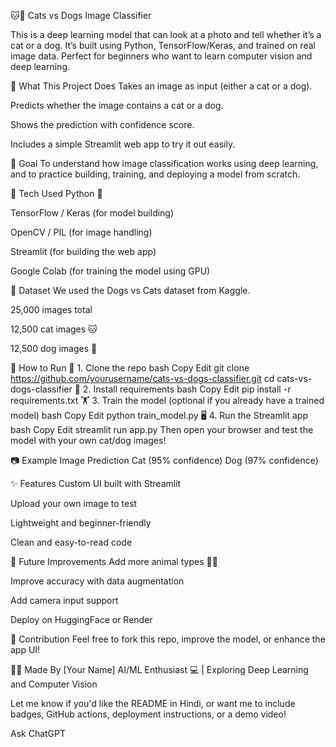 🐱🐶 Cats vs Dogs Image Classifier

This is a deep learning model that can look at a photo and tell whether it’s a cat or a dog. It’s built using Python, TensorFlow/Keras, and trained on real image data. Perfect for beginners who want to learn computer vision and deep learning.

📌 What This Project Does
Takes an image as input (either a cat or a dog).

Predicts whether the image contains a cat or a dog.

Shows the prediction with confidence score.

Includes a simple Streamlit web app to try it out easily.

🎯 Goal
To understand how image classification works using deep learning, and to practice building, training, and deploying a model from scratch.

🧠 Tech Used
Python 🐍

TensorFlow / Keras (for model building)

OpenCV / PIL (for image handling)

Streamlit (for building the web app)

Google Colab (for training the model using GPU)

📁 Dataset
We used the Dogs vs Cats dataset from Kaggle.

25,000 images total

12,500 cat images 🐱

12,500 dog images 🐶

🚀 How to Run
🔧 1. Clone the repo
bash
Copy
Edit
git clone https://github.com/yourusername/cats-vs-dogs-classifier.git
cd cats-vs-dogs-classifier
💾 2. Install requirements
bash
Copy
Edit
pip install -r requirements.txt
🏋️ 3. Train the model (optional if you already have a trained model)
bash
Copy
Edit
python train_model.py
🖥️ 4. Run the Streamlit app
bash
Copy
Edit
streamlit run app.py
Then open your browser and test the model with your own cat/dog images!

📷 Example
Image	Prediction
Cat (95% confidence)
Dog (97% confidence)

✨ Features
Custom UI built with Streamlit

Upload your own image to test

Lightweight and beginner-friendly

Clean and easy-to-read code

📌 Future Improvements
Add more animal types 🐰🦁

Improve accuracy with data augmentation

Add camera input support

Deploy on HuggingFace or Render

🤝 Contribution
Feel free to fork this repo, improve the model, or enhance the app UI!

🙋‍♀️ Made By
[Your Name]
AI/ML Enthusiast 💻 | Exploring Deep Learning and Computer Vision

Let me know if you'd like the README in Hindi, or want me to include badges, GitHub actions, deployment instructions, or a demo video!









Ask ChatGPT
